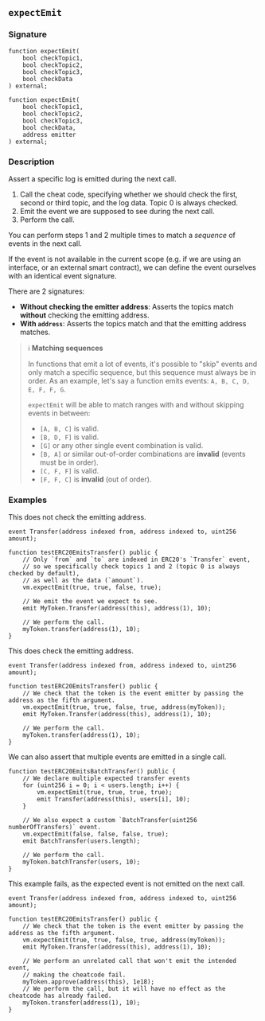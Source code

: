 ## `expectEmit`

### Signature

```solidity
function expectEmit(
    bool checkTopic1,
    bool checkTopic2,
    bool checkTopic3,
    bool checkData
) external;
```

```solidity
function expectEmit(
    bool checkTopic1,
    bool checkTopic2,
    bool checkTopic3,
    bool checkData,
    address emitter
) external;
```

### Description

Assert a specific log is emitted during the next call.

1. Call the cheat code, specifying whether we should check the first, second or third topic, and the log data. Topic 0 is always checked.
2. Emit the event we are supposed to see during the next call.
3. Perform the call.

You can perform steps 1 and 2 multiple times to match a _sequence_ of events in the next call.

If the event is not available in the current scope (e.g. if we are using an interface, or an external smart contract), we can define the event ourselves with an identical event signature.

There are 2 signatures:

- **Without checking the emitter address**: Asserts the topics match **without** checking the emitting address.
- **With `address`**: Asserts the topics match and that the emitting address matches.

> ℹ️ **Matching sequences**
>
> In functions that emit a lot of events, it's possible to "skip" events and only match a specific sequence,
> but this sequence must always be in order. As an example, let's say a 
> function emits events: `A, B, C, D, E, F, F, G`.
>
> `expectEmit` will be able to match ranges with and without skipping events in between:
> - `[A, B, C]` is valid.
> - `[B, D, F]` is valid.
> - `[G]` or any other single event combination is valid.
> - `[B, A]` or similar out-of-order combinations are **invalid** (events must be in order).
> - `[C, F, F]` is valid.
> - `[F, F, C]` is **invalid** (out of order).

### Examples

This does not check the emitting address.

```solidity
event Transfer(address indexed from, address indexed to, uint256 amount);

function testERC20EmitsTransfer() public {
    // Only `from` and `to` are indexed in ERC20's `Transfer` event,
    // so we specifically check topics 1 and 2 (topic 0 is always checked by default),
    // as well as the data (`amount`).
    vm.expectEmit(true, true, false, true);

    // We emit the event we expect to see.
    emit MyToken.Transfer(address(this), address(1), 10);

    // We perform the call.
    myToken.transfer(address(1), 10);
}
```

This does check the emitting address.

```solidity
event Transfer(address indexed from, address indexed to, uint256 amount);

function testERC20EmitsTransfer() public {
    // We check that the token is the event emitter by passing the address as the fifth argument.
    vm.expectEmit(true, true, false, true, address(myToken));
    emit MyToken.Transfer(address(this), address(1), 10);

    // We perform the call.
    myToken.transfer(address(1), 10);
}
```

We can also assert that multiple events are emitted in a single call.

```solidity
function testERC20EmitsBatchTransfer() public {
    // We declare multiple expected transfer events
    for (uint256 i = 0; i < users.length; i++) {
        vm.expectEmit(true, true, true, true);
        emit Transfer(address(this), users[i], 10);
    }

    // We also expect a custom `BatchTransfer(uint256 numberOfTransfers)` event.
    vm.expectEmit(false, false, false, true);
    emit BatchTransfer(users.length);

    // We perform the call.
    myToken.batchTransfer(users, 10);
}
```

This example fails, as the expected event is not emitted on the next call.
```solidity
event Transfer(address indexed from, address indexed to, uint256 amount);

function testERC20EmitsTransfer() public {
    // We check that the token is the event emitter by passing the address as the fifth argument.
    vm.expectEmit(true, true, false, true, address(myToken));
    emit MyToken.Transfer(address(this), address(1), 10);

    // We perform an unrelated call that won't emit the intended event,
    // making the cheatcode fail.
    myToken.approve(address(this), 1e18);
    // We perform the call, but it will have no effect as the cheatcode has already failed.
    myToken.transfer(address(1), 10);
}
```